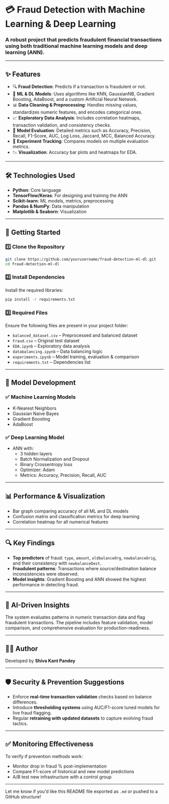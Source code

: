 # 💳 Fraud Detection with Machine Learning & Deep Learning

### A robust project that predicts fraudulent financial transactions using both traditional machine learning models and deep learning (ANN).

---

## ✨ Features

- 🔍 **Fraud Detection**: Predicts if a transaction is fraudulent or not.
- 🧠 **ML & DL Models**: Uses algorithms like KNN, GaussianNB, Gradient Boosting, AdaBoost, and a custom Artificial Neural Network.
- 📊 **Data Cleaning & Preprocessing**: Handles missing values, standardizes numeric features, and encodes categorical ones.
- 📈 **Exploratory Data Analysis**: Includes correlation heatmaps, transaction validation, and consistency checks.
- 📌 **Model Evaluation**: Detailed metrics such as Accuracy, Precision, Recall, F1-Score, AUC, Log Loss, Jaccard, MCC, Balanced Accuracy.
- 🧪 **Experiment Tracking**: Compares models on multiple evaluation metrics.
- 📉 **Visualization**: Accuracy bar plots and heatmaps for EDA.

---

## 🛠️ Technologies Used

- **Python**: Core language  
- **TensorFlow/Keras**: For designing and training the ANN  
- **Scikit-learn**: ML models, metrics, preprocessing  
- **Pandas & NumPy**: Data manipulation  
- **Matplotlib & Seaborn**: Visualization  

---

## 🚀 Getting Started

### 1️⃣ Clone the Repository

```bash
git clone https://github.com/yourusername/fraud-detection-ml-dl.git  
cd fraud-detection-ml-dl  
```

### 2️⃣ Install Dependencies

Install the required libraries:

```bash
pip install -r requirements.txt
```

### 3️⃣ Required Files

Ensure the following files are present in your project folder:

- `balanced_dataset.csv` – Preprocessed and balanced dataset
- `Fraud.csv` – Original test dataset
- `EDA.ipynb` – Exploratory data analysis
- `databalancing.ipynb` – Data balancing logic
- `experiments.ipynb` – Model training, evaluation & comparison
- `requirements.txt` – Dependencies list

---

## 🧠 Model Development

### ✅ Machine Learning Models
- K-Nearest Neighbors
- Gaussian Naive Bayes
- Gradient Boosting
- AdaBoost

### ✅ Deep Learning Model
- ANN with:
  - 3 hidden layers
  - Batch Normalization and Dropout
  - Binary Crossentropy loss
  - Optimizer: Adam
  - Metrics: Accuracy, Precision, Recall, AUC

---

## 📊 Performance & Visualization

- Bar graph comparing accuracy of all ML and DL models
- Confusion matrix and classification metrics for deep learning
- Correlation heatmap for all numerical features

---

## 🔍 Key Findings

- **Top predictors** of fraud: `type`, `amount`, `oldbalanceOrg`, `newbalanceOrig`, and their consistency with `newbalanceDest`.
- **Fraudulent patterns**: Transactions where source/destination balance inconsistencies were observed.
- **Model insights**: Gradient Boosting and ANN showed the highest performance in detecting fraud.

---

## 🧠 AI-Driven Insights

The system evaluates patterns in numeric transaction data and flag fraudulent transactions. The pipeline includes feature validation, model comparison, and comprehensive evaluation for production-readiness.

---

## 🧑‍💻 Author

Developed by **Shiva Kant Pandey**

---

## 🛡️ Security & Prevention Suggestions

- Enforce **real-time transaction validation** checks based on balance differences.
- Introduce **thresholding systems** using AUC/F1-score tuned models for live fraud flagging.
- Regular **retraining with updated datasets** to capture evolving fraud tactics.

---

## ✅ Monitoring Effectiveness

To verify if prevention methods work:

- Monitor drop in fraud % post-implementation
- Compare F1-score of historical and new model predictions
- A/B test new infrastructure with a control group

---

Let me know if you'd like this README file exported as `.md` or pushed to a GitHub structure!
